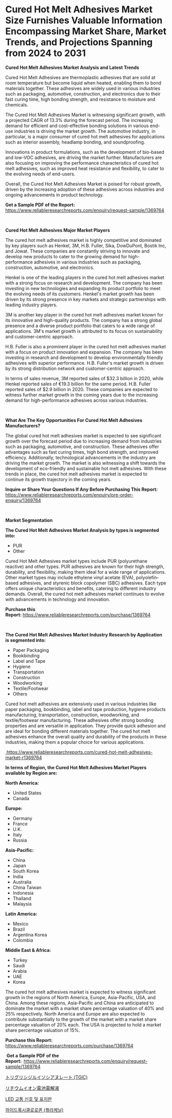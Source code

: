 <p><h1>Cured Hot Melt Adhesives Market Size Furnishes Valuable Information Encompassing Market Share, Market Trends, and Projections Spanning from 2024 to 2031</h1></p><p><strong>Cured Hot Melt Adhesives Market Analysis and Latest Trends</strong></p>
<p><p>Cured Hot Melt Adhesives are thermoplastic adhesives that are solid at room temperature but become liquid when heated, enabling them to bond materials together. These adhesives are widely used in various industries such as packaging, automotive, construction, and electronics due to their fast curing time, high bonding strength, and resistance to moisture and chemicals.</p><p>The Cured Hot Melt Adhesives Market is witnessing significant growth, with a projected CAGR of 13.3% during the forecast period. The increasing demand for efficient and cost-effective bonding solutions in various end-use industries is driving the market growth. The automotive industry, in particular, is a major consumer of cured hot melt adhesives for applications such as interior assembly, headlamp bonding, and soundproofing.</p><p>Innovations in product formulations, such as the development of bio-based and low-VOC adhesives, are driving the market further. Manufacturers are also focusing on improving the performance characteristics of cured hot melt adhesives, such as improved heat resistance and flexibility, to cater to the evolving needs of end-users.</p><p>Overall, the Cured Hot Melt Adhesives Market is poised for robust growth, driven by the increasing adoption of these adhesives across industries and ongoing advancements in product technology.</p></p>
<p><strong>Get a Sample PDF of the Report:&nbsp;</strong> <a href="https://www.reliableresearchreports.com/enquiry/request-sample/1369764">https://www.reliableresearchreports.com/enquiry/request-sample/1369764</a></p>
<p>&nbsp;</p>
<p><strong>Cured Hot Melt Adhesives Major Market Players</strong></p>
<p><p>The cured hot melt adhesives market is highly competitive and dominated by key players such as Henkel, 3M, H.B. Fuller, Sika, DowDuPont, Bostik Inc, and Jowat. These companies are constantly striving to innovate and develop new products to cater to the growing demand for high-performance adhesives in various industries such as packaging, construction, automotive, and electronics.</p><p>Henkel is one of the leading players in the cured hot melt adhesives market with a strong focus on research and development. The company has been investing in new technologies and expanding its product portfolio to meet the evolving needs of its customers. Henkel's market growth has been driven by its strong presence in key markets and strategic partnerships with leading industry players.</p><p>3M is another key player in the cured hot melt adhesives market known for its innovative and high-quality products. The company has a strong global presence and a diverse product portfolio that caters to a wide range of applications. 3M's market growth is attributed to its focus on sustainability and customer-centric approach.</p><p>H.B. Fuller is also a prominent player in the cured hot melt adhesives market with a focus on product innovation and expansion. The company has been investing in research and development to develop environmentally friendly adhesives with superior performance. H.B. Fuller's market growth is driven by its strong distribution network and customer-centric approach.</p><p>In terms of sales revenue, 3M reported sales of $32.3 billion in 2020, while Henkel reported sales of €19.3 billion for the same period. H.B. Fuller reported sales of $2.9 billion in 2020. These companies are expected to witness further market growth in the coming years due to the increasing demand for high-performance adhesives across various industries.</p></p>
<p>&nbsp;</p>
<p><strong>What Are The Key Opportunities For Cured Hot Melt Adhesives Manufacturers?</strong></p>
<p><p>The global cured hot melt adhesives market is expected to see significant growth over the forecast period due to increasing demand from industries such as packaging, automotive, and construction. These adhesives offer advantages such as fast curing times, high bond strength, and improved efficiency. Additionally, technological advancements in the industry are driving the market growth. The market is also witnessing a shift towards the development of eco-friendly and sustainable hot melt adhesives. With these trends in place, the cured hot melt adhesives market is expected to continue its growth trajectory in the coming years.</p></p>
<p><strong>Inquire or Share Your Questions If Any Before Purchasing This Report:</strong> <a href="https://www.reliableresearchreports.com/enquiry/pre-order-enquiry/1369764">https://www.reliableresearchreports.com/enquiry/pre-order-enquiry/1369764</a></p>
<p>&nbsp;</p>
<p><strong>Market Segmentation</strong></p>
<p><strong>The Cured Hot Melt Adhesives Market Analysis by types is segmented into:</strong></p>
<p><ul><li>PUR</li><li>Other</li></ul></p>
<p><p>Cured Hot Melt Adhesives market types include PUR (polyurethane reactive) and other types. PUR adhesives are known for their high strength, durability, and flexibility, making them ideal for a wide range of applications. Other market types may include ethylene vinyl acetate (EVA), polyolefin-based adhesives, and styrenic block copolymer (SBC) adhesives. Each type offers unique characteristics and benefits, catering to different industry demands. Overall, the cured hot melt adhesives market continues to evolve with advancements in technology and innovation.</p></p>
<p><strong>Purchase this Report:&nbsp;</strong><a href="https://www.reliableresearchreports.com/purchase/1369764">https://www.reliableresearchreports.com/purchase/1369764</a></p>
<p>&nbsp;</p>
<p><strong>The Cured Hot Melt Adhesives Market Industry Research by Application is segmented into:</strong></p>
<p><ul><li>Paper Packaging</li><li>Bookbinding</li><li>Label and Tape</li><li>Hygiene</li><li>Transportation</li><li>Construction</li><li>Woodworking</li><li>Textile/Footwear</li><li>Others</li></ul></p>
<p><p>Cured hot melt adhesives are extensively used in various industries like paper packaging, bookbinding, label and tape production, hygiene products manufacturing, transportation, construction, woodworking, and textile/footwear manufacturing. These adhesives offer strong bonding properties and are versatile in application. They provide quick adhesion and are ideal for bonding different materials together. The cured hot melt adhesives enhance the overall quality and durability of the products in these industries, making them a popular choice for various applications.</p></p>
<p><a href="https://www.reliableresearchreports.com/cured-hot-melt-adhesives-market-r1369764">&nbsp;https://www.reliableresearchreports.com/cured-hot-melt-adhesives-market-r1369764</a></p>
<p><strong>In terms of Region, the Cured Hot Melt Adhesives Market Players available by Region are:</strong></p>
<p>
    <p> <strong> North America: </strong>
        <ul>
            <li>United States</li>
            <li>Canada</li>
        </ul>
        </p> 
    <p> <strong> Europe: </strong>
        <ul>
            <li>Germany</li>
            <li>France</li>
            <li>U.K.</li>
            <li>Italy</li>
            <li>Russia</li>
        </ul>
        </p> 
    <p> <strong> Asia-Pacific: </strong>
        <ul>
            <li>China</li>
            <li>Japan</li>
            <li>South Korea</li>
            <li>India</li>
            <li>Australia</li>
            <li>China Taiwan</li>
            <li>Indonesia</li>
            <li>Thailand</li>
            <li>Malaysia</li>
        </ul>
        </p> 
    <p> <strong> Latin America: </strong>
        <ul>
            <li>Mexico</li>
            <li>Brazil</li>
            <li>Argentina Korea</li>
            <li>Colombia</li>
        </ul>
        </p> 
    <p> <strong> Middle East & Africa: </strong>
        <ul>
            <li>Turkey</li>
            <li>Saudi</li>
            <li>Arabia</li>
            <li>UAE</li>
            <li>Korea</li>
        </ul>
    </p>
    </p>
<p><p>The cured hot melt adhesives market is expected to witness significant growth in the regions of North America, Europe, Asia-Pacific, USA, and China. Among these regions, Asia-Pacific and China are anticipated to dominate the market with a market share percentage valuation of 40% and 25% respectively. North America and Europe are also expected to contribute substantially to the growth of the market with a market share percentage valuation of 20% each. The USA is projected to hold a market share percentage valuation of 15%.</p></p>
<p><strong>Purchase this Report: </strong><a href="https://www.reliableresearchreports.com/purchase/1369764">https://www.reliableresearchreports.com/purchase/1369764</a></p>
<p>&nbsp;<strong>Get a Sample PDF of the Report:&nbsp;&nbsp;</strong><a href="https://www.reliableresearchreports.com/enquiry/request-sample/1369764">https://www.reliableresearchreports.com/enquiry/request-sample/1369764</a></p>
<p><strong></strong></p>
<p><p><a href="https://medium.com/@madelynhowe2023/%E3%83%88%E3%83%AA%E3%82%B0%E3%83%AA%E3%82%B7%E3%82%B8%E3%83%AB%E3%82%A4%E3%82%BD%E3%82%B7%E3%82%A2%E3%83%8C%E3%83%AC%E3%83%BC%E3%83%88-tgic-%E5%B8%82%E5%A0%B4%E3%81%AE%E6%8C%87%E6%A8%99%E3%81%AE%E8%A7%A3%E8%AA%AD-%E5%B8%82%E5%A0%B4%E3%82%B7%E3%82%A7%E3%82%A2-%E3%83%88%E3%83%AC%E3%83%B3%E3%83%89-%E6%88%90%E9%95%B7%E3%83%91%E3%82%BF%E3%83%BC%E3%83%B3-827ec68bbe66">トリグリシジルイソシアヌレート (TGIC)</a></p><p><a href="https://medium.com/@bertramveum2023/%E3%83%AA%E3%83%81%E3%82%A6%E3%83%A0%E3%82%A4%E3%82%AA%E3%83%B3%E3%83%90%E3%83%83%E3%83%86%E3%83%AA%E3%83%BC%E9%9B%BB%E8%A7%A3%E6%B6%B2%E5%B8%82%E5%A0%B4%E3%81%AE%E5%88%86%E6%9E%90%E3%81%A82024%E5%B9%B4%E3%81%8B%E3%82%892031%E5%B9%B4%E3%81%BE%E3%81%A7%E3%81%AE%E3%82%B5%E3%82%A4%E3%82%BA%E4%BA%88%E6%B8%AC-60fc09c9dc2f">リチウムイオン電池電解液</a></p><p><a href="https://medium.com/@wardpollich2022/led-%EA%B5%90%ED%86%B5-%EC%8B%A0%ED%98%B8-%EB%B0%8F-%ED%91%9C%EC%A7%80%ED%8C%90-%EC%8B%9C%EC%9E%A5-%EC%A0%84%EB%A7%9D-%EC%82%B0%EC%97%85-%EA%B0%9C%EC%9A%94-%EB%B0%8F-%EC%98%88%EC%B8%A1-2024%EB%85%84%EB%B6%80%ED%84%B0-2031%EB%85%84%EA%B9%8C%EC%A7%80-dfb8267e4a23">LED 교통 신호 및 표지판</a></p><p><a href="https://medium.com/@justonblock/%ED%95%98%EC%9D%B4%EB%93%9C%EB%A1%9D%EC%8B%9C%ED%81%B4%EB%A1%9C%EB%A1%9C%ED%80%B8-%ED%94%8C%EB%9D%BC%EC%BC%80%EB%8B%90-%EC%8B%9C%EC%9E%A5-%EC%9C%A0%ED%98%95-%EC%9D%91%EC%9A%A9-%EB%B0%8F-%EC%A7%80%EB%A6%AC%EB%B3%84-%EC%A2%85%ED%95%A9-%ED%8F%89%EA%B0%80-4031e510c5a6">하이드록시클로로퀸 (플라케닐)</a></p></p>